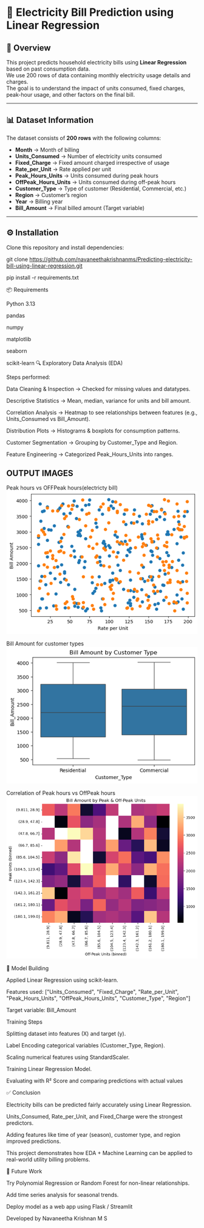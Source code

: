 # 🔌 Electricity Bill Prediction using Linear Regression

## 📌 Overview
This project predicts household electricity bills using **Linear Regression** based on past consumption data.  
We use 200 rows of data containing monthly electricity usage details and charges.  
The goal is to understand the impact of units consumed, fixed charges, peak-hour usage, and other factors on the final bill.

---

## 📊 Dataset Information
The dataset consists of **200 rows** with the following columns:

- **Month** → Month of billing  
- **Units_Consumed** → Number of electricity units consumed  
- **Fixed_Charge** → Fixed amount charged irrespective of usage  
- **Rate_per_Unit** → Rate applied per unit  
- **Peak_Hours_Units** → Units consumed during peak hours  
- **OffPeak_Hours_Units** → Units consumed during off-peak hours  
- **Customer_Type** → Type of customer (Residential, Commercial, etc.)  
- **Region** → Customer’s region  
- **Year** → Billing year  
- **Bill_Amount** → Final billed amount (Target variable)

---

## ⚙️ Installation
Clone this repository and install dependencies:


git clone https://github.com/navaneethakrishnanms/Predicting-electricity-bill-using-linear-regression.git

pip install -r requirements.txt

📦 Requirements

Python 3.13

pandas

numpy

matplotlib

seaborn

scikit-learn
🔍 Exploratory Data Analysis (EDA)

Steps performed:

Data Cleaning & Inspection → Checked for missing values and datatypes.

Descriptive Statistics → Mean, median, variance for units and bill amount.

Correlation Analysis → Heatmap to see relationships between features (e.g., Units_Consumed vs Bill_Amount).

Distribution Plots → Histograms & boxplots for consumption patterns.

Customer Segmentation → Grouping by Customer_Type and Region.

Feature Engineering → Categorized Peak_Hours_Units into ranges.
## OUTPUT IMAGES
Peak hours vs OFFPeak hours(electricty bill)
![Alt Text](scat.png)

Bill Amount for customer types
![Alt Text](boxplot.png)

Correlation of Peak hours vs OffPeak hours
![Alt Text](corr.png)

🧮 Model Building

Applied Linear Regression using scikit-learn.

Features used:
["Units_Consumed", "Fixed_Charge", "Rate_per_Unit", "Peak_Hours_Units", "OffPeak_Hours_Units", "Customer_Type", "Region"]

Target variable:
Bill_Amount

Training Steps

Splitting dataset into features (X) and target (y).

Label Encoding categorical variables (Customer_Type, Region).

Scaling numerical features using StandardScaler.

Training Linear Regression Model.

Evaluating with R² Score and comparing predictions with actual values

✅ Conclusion

Electricity bills can be predicted fairly accurately using Linear Regression.

Units_Consumed, Rate_per_Unit, and Fixed_Charge were the strongest predictors.

Adding features like time of year (season), customer type, and region improved predictions.

This project demonstrates how EDA + Machine Learning can be applied to real-world utility billing problems.

🙌 Future Work

Try Polynomial Regression or Random Forest for non-linear relationships.

Add time series analysis for seasonal trends.

Deploy model as a web app using Flask / Streamlit

Developed by Navaneetha Krishnan M S
